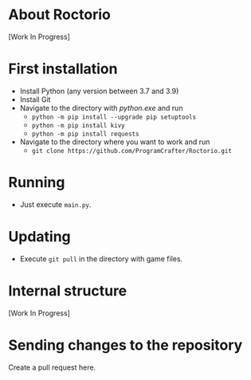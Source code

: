 # About Roctorio

[Work In Progress]

# First installation

* Install Python (any version between 3.7 and 3.9)
* Install Git
* Navigate to the directory with *python.exe* and run
  * `python -m pip install --upgrade pip setuptools`
  * `python -m pip install kivy`
  * `python -m pip install requests`
* Navigate to the directory where you want to work and run
  * `git clone https://github.com/ProgramCrafter/Roctorio.git`

# Running
* Just execute `main.py`.

# Updating
* Execute `git pull` in the directory with game files.

# Internal structure

[Work In Progress]

# Sending changes to the repository
Сreate a pull request here.
